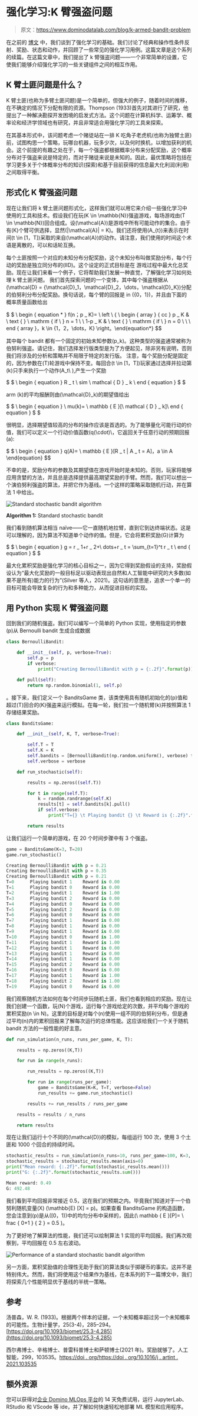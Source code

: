# 强化学习:K 臂强盗问题

> 原文：<https://www.dominodatalab.com/blog/k-armed-bandit-problem>

在之前的 [博文](https://blog.dominodatalab.com/introduction-to-reinforcement-learning-foundations) 中，我们谈到了强化学习的基础。我们讨论了经典和操作性条件反射、奖励、状态和动作，并回顾了一些常见的强化学习用例。这篇文章是这个系列的续篇。在这篇文章中，我们提出了 k 臂强盗问题——一个非常简单的设置，它使我们能够介绍强化学习的一些关键组件之间的相互作用。

## K 臂土匪问题是什么？

K 臂土匪(也称为多臂土匪问题)是一个简单的，但强大的例子，随着时间的推移，在不确定的情况下分配有限的资源。Thompson (1933)首先对其进行了研究，他提出了一种解决勘探开发困境的启发式方法。这个问题在计算机科学、运筹学、概率论和经济学领域也有研究，并且非常适合用强化学习的工具来探索。

在其基本形式中，该问题考虑一个赌徒站在一排 K 吃角子老虎机(也称为独臂土匪)前，试图构思一个策略，玩哪台机器，玩多少次，以及何时换机，以增加获利的机会。这个前提的有趣之处在于，每一个强盗都根据概率分布来分配奖励，这个概率分布对于强盗来说是特定的，而对于赌徒来说是未知的。因此，最优策略将包括在学习更多关于个体概率分布的知识(探索)和基于目前获得的信息最大化利润(利用)之间取得平衡。

## 形式化 K 臂强盗问题

现在让我们将 k 臂土匪问题形式化，这样我们就可以用它来介绍一些强化学习中使用的工具和技术。假设我们在玩\(K \in \mathbb{N}\)强盗游戏，每场游戏由\(T \in \mathbb{N}\)回合组成。设\(\mathcal{A}\)是游戏中所有可能动作的集合。由于有\(K\)个臂可供选择，显然\(|\mathcal{A}| = K\)。我们还将使用\(A_{t}\)来表示在时间\(t \in [1，T]\)采取的来自\(\mathcal{A}\)的动作。请注意，我们使用的时间这个术语是离散的，可以和话轮互换。

每个土匪按照一个对应的未知分布分配奖励，这个未知分布叫做奖励分布，每个行动的奖励是独立同分布的(IID)。这个设定的正式目标是在
游戏过程中最大化总奖励。现在让我们来看一个例子，它将帮助我们发展一种直觉，了解强化学习如何处理 k 臂土匪问题。
我们首先探索问题的一个变体，其中每个强盗根据从\(\mathcal{D} = \{\mathcal{D}_1，\mathcal{D}_2，\dots，\mathcal{D}_K\})分配的伯努利分布分配奖励。换句话说，每个臂的回报是 in \(\{0，1\}\)，并且由下面的概率质量函数给出

$ $ \ begin { equation * } f(n；p _ K)= \ left \ { \ begin { array } { cc } p _ K & \ text { } \ mathrm { if \ } n = 1 \ \ 1-p _ K & \ text { } \ mathrm { if \ } n = 0 \ \ \ end { array }，k \in \{1，2，\dots，K\} \right。\end{equation*} $$

其中每个 bandit 都有一个固定的初始未知参数\(p_k\)。这种类型的强盗通常被称为伯努利强盗。请记住，我们选择发行版类型是为了方便起见，除非另有说明，否则我们将涉及的分析和策略并不局限于特定的发行版。
注意，每个奖励分配是固定的，因为参数在\(T\)轮游戏中保持不变。每回合(t \in [1，T]\)玩家通过选择并拉动第(k\)只手来执行一个动作(A_t\ ),产生一个奖励

$ $ \ begin { equation } R _ t \ sim \ mathcal { D } _ k \ end { equation } $ $

arm \(k\)的平均报酬则由\(\mathcal{D}_k\)的期望值给出

$ $ \ begin { equation } \ mu(k)= \ mathbb { E }[\ mathcal { D } _ k]\ end { equation } $ $

很明显，选择期望值较高的分布的操作应该是首选的。为了能够量化可能行动的价值，我们可以定义一个行动价值函数\(q(\cdot)\，它返回关于任意行动的预期回报\(a\):

$ $ \ begin { equation } q(A)= \ mathbb { E }[R _ t | A _ t = A]，a \in A \end{equation} $$

不幸的是，奖励分布的参数及其期望值在游戏开始时是未知的。否则，玩家将能够应用贪婪的方法，并且总是选择提供最高期望奖励的手臂。然而，我们可以想出一个演伯努利强盗的算法，并把它作为基线。一个这样的策略采取随机行动，并在算法 1 中给出。

![Standard stochastic bandit algorithm](img/b62cf97d558e22d05f0fca46691c1dad.png)

**Algorithm 1:** Standard stochastic bandit

我们看到随机算法相当 naïve——它一直随机地拉臂，直到它到达终端状态。这是可以理解的，因为算法不知道单个动作的值。但是，它会将累积奖励\(G\)计算为

$ $ \ begin { equation } g = r _ 1+r _ 2+\ dots+r _ t = \sum_{t=1}^t r _ t \ end { equation } $ $

最大化累积奖励是强化学习的核心目标之一，因为它得到奖励假设的支持，奖励假设认为“最大化奖励的一般目标足以驱动表现出自然和人工智能中研究的大多数(如果不是所有)能力的行为”(Silver 等人，2021)。这句话的意思是，追求一个单一的目标可能会导致复杂的行为和多种能力，从而促进目标的实现。

## 用 Python 实现 K 臂强盗问题

回到我们的随机强盗。我们可以编写一个简单的 Python 实现，使用指定的参数(p)从 Bernoulli bandit 生成合成数据

```py
class BernoulliBandit:

    def __init__(self, p, verbose=True):
        self.p = p
        if verbose:
            print("Creating BernoulliBandit with p = {:.2f}".format(p))

    def pull(self):
        return np.random.binomial(1, self.p) 

```

。接下来，我们定义一个 BanditsGame 类，该类使用具有随机初始化的\(p\)值和超过\(T\)回合的\(K\)强盗来运行模拟。在每一轮，我们拉一个随机臂\(k\)并按照算法 1 存储结果奖励。

```py
class BanditsGame:

    def __init__(self, K, T, verbose=True):

        self.T = T
        self.K = K
        self.bandits = [BernoulliBandit(np.random.uniform(), verbose) for i in range(K)]
        self.verbose = verbose

    def run_stochastic(self):

        results = np.zeros((self.T))

        for t in range(self.T):
            k = random.randrange(self.K)
            results[t] = self.bandits[k].pull()
            if self.verbose:
                print("T={} \t Playing bandit {} \t Reward is {:.2f}".format(t, k, results[t]))

        return results

```

让我们运行一个简单的游戏，在 20 个时间步骤中有 3 个强盗。

```py
game = BanditsGame(K=3, T=20)
game.run_stochastic()

```

```py
Creating BernoulliBandit with p = 0.21
Creating BernoulliBandit with p = 0.35
Creating BernoulliBandit with p = 0.21
T=0 	 Playing bandit 1 	 Reward is 0.00
T=1 	 Playing bandit 0 	 Reward is 0.00
T=2 	 Playing bandit 1 	 Reward is 1.00
T=3 	 Playing bandit 2 	 Reward is 0.00
T=4 	 Playing bandit 0 	 Reward is 0.00
T=5 	 Playing bandit 2 	 Reward is 0.00
T=6 	 Playing bandit 0 	 Reward is 0.00
T=7 	 Playing bandit 1 	 Reward is 0.00
T=8 	 Playing bandit 1 	 Reward is 0.00
T=9 	 Playing bandit 1 	 Reward is 0.00
T=10 	 Playing bandit 0 	 Reward is 1.00
T=11 	 Playing bandit 1 	 Reward is 1.00
T=12 	 Playing bandit 1 	 Reward is 0.00
T=13 	 Playing bandit 1 	 Reward is 0.00
T=14 	 Playing bandit 1 	 Reward is 0.00
T=15 	 Playing bandit 2 	 Reward is 0.00
T=16 	 Playing bandit 0 	 Reward is 0.00
T=17 	 Playing bandit 1 	 Reward is 1.00
T=18 	 Playing bandit 2 	 Reward is 1.00
T=19 	 Playing bandit 0 	 Reward is 0.00

```

我们观察随机方法如何在每个时间步玩随机土匪，我们也看到相应的奖励。现在让我们创建一个函数，玩\(N\)个游戏，运行每个游戏给定的次数，并平均每个游戏的累积奖励\(n \in N\)。这里的目标是对每个\(n\)使用一组不同的伯努利分布，但是通过平均\(n\)内的累积回报来了解每次运行的总体性能。这应该给我们一个关于随机 bandit 方法的一般性能的好主意。

```py
def run_simulation(n_runs, runs_per_game, K, T):

    results = np.zeros((K,T))

    for run in range(n_runs):

        run_results = np.zeros((K,T))

        for run in range(runs_per_game):
            game = BanditsGame(K=K, T=T, verbose=False)
            run_results += game.run_stochastic()

        results += run_results / runs_per_game

    results = results / n_runs

    return results

```

现在让我们运行十个不同的\(\mathcal{D}\)的模拟，每组运行 100 次，使用 3 个土匪和 1000 个回合的持续时间。

```py
stochastic_results = run_simulation(n_runs=10, runs_per_game=100, K=3, T=1000)
stochastic_results = stochastic_results.mean(axis=0)
print("Mean reward: {:.2f}".format(stochastic_results.mean()))
print("G: {:.2f}".format(stochastic_results.sum()))

```

```py
Mean reward: 0.49
G: 492.48

```

我们看到平均回报非常接近 0.5，这在我们的预期之内。毕竟我们知道对于一个伯努利随机变量\(X\) \(\mathbb{E} [X] = p\)。如果查看 BanditsGame 的构造函数，您会注意到\(p\)是从\([0，1)\)中的均匀分布中采样的，因此\(\ mathbb { E }[P]= \ frac { 0+1 } { 2 } = 0.5 \)。

为了更好地了解算法的性能，我们还可以绘制算法 1 实现的平均回报。我们再次观察到，平均回报在 0.5 左右波动。

![Performance of a standard stochastic bandit algorithm](img/4b40ef0bbb882718c0ff09e70bb87d9a.png)

另一方面，累积奖励值的合理性无助于我们的算法类似于掷硬币的事实。这并不是特别伟大。然而，我们将使用这个结果作为基线，在本系列的下一篇博文中，我们将探索几个性能明显优于基线的半统一策略。

## 参考

汤普森，W. R. (1933)。根据两个样本的证据，一个未知概率超过另一个未知概率的可能性。生物计量学，25(3-4)，285–294。[https://doi.org/10.1093/biomet/25.3-4.285](https://doi.org/10.1093/biomet/25.3-4.285)

西尔弗博士、辛格博士、普雷科普博士和萨顿博士(2021 年)。奖励就够了。人工智能，299，103535。[https://doi . org/https://doi . org/10.1016/j . artint . 2021.103535](https://doi.org/https://doi.org/10.1016/j.artint.2021.103535)

## 额外资源

您可以获得对[企业 Domino MLOps 平台](https://www.dominodatalab.com/product/domino-enterprise-mlops-platform/)的 14 天免费试用，运行 JupyterLab、RStudio 和 VScode 等 ide，并了解如何快速轻松地部署 ML 模型和应用程序。